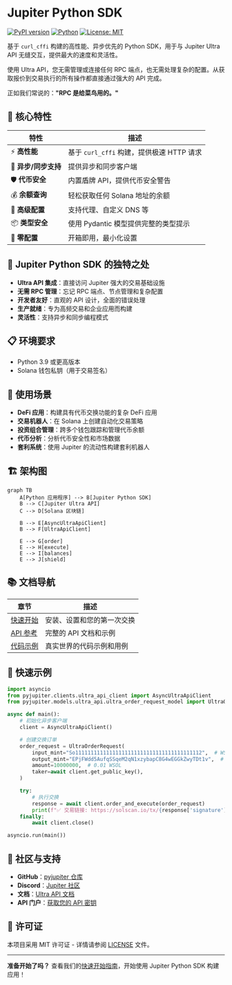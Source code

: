 # Jupiter Python SDK

[![PyPI version](https://badge.fury.io/py/pyjupiter.svg)](https://badge.fury.io/py/pyjupiter)
[![Python](https://img.shields.io/pypi/pyversions/pyjupiter.svg)](https://pypi.org/project/pyjupiter/)
[![License: MIT](https://img.shields.io/badge/License-MIT-yellow.svg)](https://opensource.org/licenses/MIT)

基于 `curl_cffi` 构建的高性能、异步优先的 Python SDK，用于与 Jupiter Ultra API 无缝交互，提供最大的速度和灵活性。

使用 Ultra
API，您无需管理或连接任何 RPC 端点，也无需处理复杂的配置。从获取报价到交易执行的所有操作都直接通过强大的 API 完成。

正如我们常说的：**"RPC 是给菜鸟用的。"**

## 🚀 核心特性

| 特性                 | 描述                                      |
| -------------------- | ----------------------------------------- |
| ⚡ **高性能**        | 基于 `curl_cffi` 构建，提供极速 HTTP 请求 |
| 🔄 **异步/同步支持** | 提供异步和同步客户端                      |
| 🛡️ **代币安全**      | 内置盾牌 API，提供代币安全警告            |
| 💰 **余额查询**      | 轻松获取任何 Solana 地址的余额            |
| 🔧 **高级配置**      | 支持代理、自定义 DNS 等                   |
| 📦 **类型安全**      | 使用 Pydantic 模型提供完整的类型提示      |
| 🎯 **零配置**        | 开箱即用，最小化设置                      |

## 🌟 Jupiter Python SDK 的独特之处

- **Ultra API 集成**：直接访问 Jupiter 强大的交易基础设施
- **无需 RPC 管理**：忘记 RPC 端点、节点管理和复杂配置
- **开发者友好**：直观的 API 设计，全面的错误处理
- **生产就绪**：专为高频交易和企业应用而构建
- **灵活性**：支持异步和同步编程模式

## 📋 环境要求

- Python 3.9 或更高版本
- Solana 钱包私钥（用于交易签名）

## 🎯 使用场景

- **DeFi 应用**：构建具有代币交换功能的复杂 DeFi 应用
- **交易机器人**：在 Solana 上创建自动化交易策略
- **投资组合管理**：跨多个钱包跟踪和管理代币余额
- **代币分析**：分析代币安全性和市场数据
- **套利系统**：使用 Jupiter 的流动性构建套利机器人

## 🏗️ 架构图

```mermaid
graph TB
    A[Python 应用程序] --> B[Jupiter Python SDK]
    B --> C[Jupiter Ultra API]
    C --> D[Solana 区块链]

    B --> E[AsyncUltraApiClient]
    B --> F[UltraApiClient]

    E --> G[order]
    E --> H[execute]
    E --> I[balances]
    E --> J[shield]
```

## 📚 文档导航

| 章节                              | 描述                       |
| --------------------------------- | -------------------------- |
| [快速开始](getting-started.zh.md) | 安装、设置和您的第一次交换 |
| [API 参考](api-reference.zh.md)   | 完整的 API 文档和示例      |
| [代码示例](examples.zh.md)        | 真实世界的代码示例和用例   |

## 🚀 快速示例

```python
import asyncio
from pyjupiter.clients.ultra_api_client import AsyncUltraApiClient
from pyjupiter.models.ultra_api.ultra_order_request_model import UltraOrderRequest

async def main():
    # 初始化异步客户端
    client = AsyncUltraApiClient()

    # 创建交换订单
    order_request = UltraOrderRequest(
        input_mint="So11111111111111111111111111111111111111112",  # WSOL
        output_mint="EPjFWdd5AufqSSqeM2qN1xzybapC8G4wEGGkZwyTDt1v",  # USDC
        amount=10000000,  # 0.01 WSOL
        taker=await client.get_public_key(),
    )

    try:
        # 执行交换
        response = await client.order_and_execute(order_request)
        print(f"✅ 交易链接: https://solscan.io/tx/{response['signature']}")
    finally:
        await client.close()

asyncio.run(main())
```

## 🤝 社区与支持

- **GitHub**：[pyjupiter 仓库](https://github.com/solanab/pyjupiter)
- **Discord**：[Jupiter 社区](https://discord.gg/jup)
- **文档**：[Ultra API 文档](https://dev.jup.ag/docs/ultra-api/)
- **API 门户**：[获取您的 API 密钥](https://portal.jup.ag/onboard)

## 📝 许可证

本项目采用 MIT 许可证 - 详情请参阅 [LICENSE](../LICENSE) 文件。

---

**准备开始了吗？** 查看我们的[快速开始指南](getting-started.zh.md)，开始使用 Jupiter Python SDK 构建应用！
